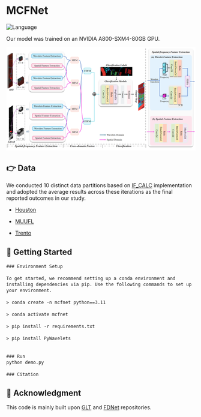 

# MCFNet

![Language](https://img.shields.io/badge/language-python-brightgreen) 

Our model was trained on an NVIDIA A800-SXM4-80GB GPU.

<div align="center">
    <img src="MCFNet.png" alt="framework" width="800"/>
</div>

## 👉 Data

We conducted 10 distinct data partitions based on [IF_CALC](https://github.com/Ding-Kexin/IF_CALC/blob/main/Model/index_2_data.py) implementation and adopted the average results across these iterations as the final reported outcomes in our study.

* [Houston](https://hyperspectral.ee.uh.edu/)

* [MUUFL](https://github.com/GatorSense/MUUFLGulfport/)

* [Trento](https://github.com/danfenghong/IEEE_GRSL_EndNet/blob/master/README.md)



## 🌿 Getting Started

    ### Environment Setup

    To get started, we recommend setting up a conda environment and installing dependencies via pip. Use the following commands to set up your environment.
    
    > conda create -n mcfnet python==3.11
    
    > conda activate mcfnet
    
    > pip install -r requirements.txt
    
    > pip install PyWavelets


    ### Run
    python demo.py

    ### Citation


## 🌸 Acknowledgment

This code is mainly built upon [GLT](https://github.com/Ding-Kexin/IEEE_TGRS_GLT-Net) and [FDNet](https://github.com/RSIP-NJUPT/FDNet.git) repositories.



